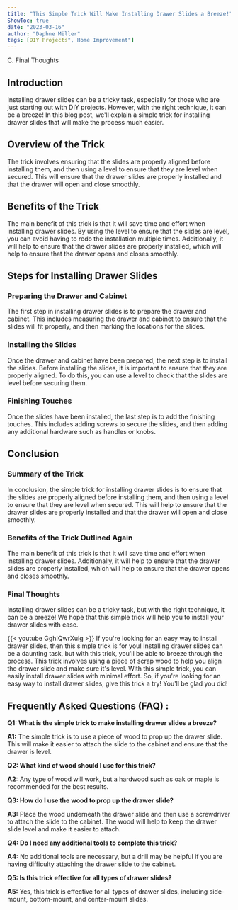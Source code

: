 ```yaml
---
title: "This Simple Trick Will Make Installing Drawer Slides a Breeze!"
ShowToc: true 
date: "2023-03-16"
author: "Daphne Miller" 
tags: [DIY Projects", Home Improvement"]
---
```

C. Final Thoughts

## Introduction
Installing drawer slides can be a tricky task, especially for those who are just starting out with DIY projects. However, with the right technique, it can be a breeze! In this blog post, we'll explain a simple trick for installing drawer slides that will make the process much easier.

## Overview of the Trick
The trick involves ensuring that the slides are properly aligned before installing them, and then using a level to ensure that they are level when secured. This will ensure that the drawer slides are properly installed and that the drawer will open and close smoothly.

## Benefits of the Trick
The main benefit of this trick is that it will save time and effort when installing drawer slides. By using the level to ensure that the slides are level, you can avoid having to redo the installation multiple times. Additionally, it will help to ensure that the drawer slides are properly installed, which will help to ensure that the drawer opens and closes smoothly.

## Steps for Installing Drawer Slides

### Preparing the Drawer and Cabinet
The first step in installing drawer slides is to prepare the drawer and cabinet. This includes measuring the drawer and cabinet to ensure that the slides will fit properly, and then marking the locations for the slides.

### Installing the Slides
Once the drawer and cabinet have been prepared, the next step is to install the slides. Before installing the slides, it is important to ensure that they are properly aligned. To do this, you can use a level to check that the slides are level before securing them.

### Finishing Touches
Once the slides have been installed, the last step is to add the finishing touches. This includes adding screws to secure the slides, and then adding any additional hardware such as handles or knobs.

## Conclusion

### Summary of the Trick
In conclusion, the simple trick for installing drawer slides is to ensure that the slides are properly aligned before installing them, and then using a level to ensure that they are level when secured. This will help to ensure that the drawer slides are properly installed and that the drawer will open and close smoothly.

### Benefits of the Trick Outlined Again
The main benefit of this trick is that it will save time and effort when installing drawer slides. Additionally, it will help to ensure that the drawer slides are properly installed, which will help to ensure that the drawer opens and closes smoothly.

### Final Thoughts
Installing drawer slides can be a tricky task, but with the right technique, it can be a breeze! We hope that this simple trick will help you to install your drawer slides with ease.

{{< youtube GghIQwrXuig >}} 
If you're looking for an easy way to install drawer slides, then this simple trick is for you! Installing drawer slides can be a daunting task, but with this trick, you'll be able to breeze through the process. This trick involves using a piece of scrap wood to help you align the drawer slide and make sure it's level. With this simple trick, you can easily install drawer slides with minimal effort. So, if you're looking for an easy way to install drawer slides, give this trick a try! You'll be glad you did!

## Frequently Asked Questions (FAQ) :
**Q1: What is the simple trick to make installing drawer slides a breeze?**

**A1:** The simple trick is to use a piece of wood to prop up the drawer slide. This will make it easier to attach the slide to the cabinet and ensure that the drawer is level.

**Q2: What kind of wood should I use for this trick?**

**A2:** Any type of wood will work, but a hardwood such as oak or maple is recommended for the best results.

**Q3: How do I use the wood to prop up the drawer slide?**

**A3:** Place the wood underneath the drawer slide and then use a screwdriver to attach the slide to the cabinet. The wood will help to keep the drawer slide level and make it easier to attach.

**Q4: Do I need any additional tools to complete this trick?**

**A4:** No additional tools are necessary, but a drill may be helpful if you are having difficulty attaching the drawer slide to the cabinet.

**Q5: Is this trick effective for all types of drawer slides?**

**A5:** Yes, this trick is effective for all types of drawer slides, including side-mount, bottom-mount, and center-mount slides.





